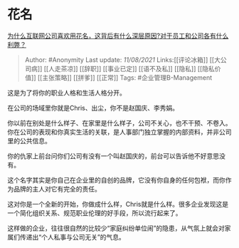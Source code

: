 # 花名
[为什么互联网公司喜欢用花名，这背后有什么深层原因?对于员工和公司各有什么利弊？](https://www.zhihu.com/question/317962661/answer/2053607911)

> Author: #Anonymity 
Last update: *11/08/2021* 
Links:[[评论冰箱]] [[大公司病]] [[人走茶凉]] [[辞职]] [[事业已定]] [[语不及私]] [[隐私]] [[隐私价值]] [[主张策略]] [[拼爹]] [[正常]] 
Tags: #企业管理B-Management 



这是为了将你的职业人格和生活人格分开。

在公司的场域里你就是Chris、出尘，你不是赵国庆、李秀娟。

你以前在别处是什么样子、在家里是什么样子，公司不关心，也不干预、不卷入。你在公司的表现和你真实生活的关联，是人事部门独立掌握的内部资料，并非公司里的公共信息。

你的仇家上前台问你们公司有没有一个叫赵国庆的，前台可以告诉他不好意思没有。

这个名字其实是你自己在企业里的自创的品牌，它没有你自身的任何包袱，而你作为品牌的主人对它有完全的责任。

这对你是一个全新的开始，你做成什么样，Chris就是什么样。很多企业发现这是一个简化组织关系、规范职业伦理的好手段，所以流行起来了。

这样做的企业，往往很自然的比较少“家庭纠纷单位闹”的隐患，从气氛上就会对家属们传递出“个人私事与公司无关”的气息。

  
  


